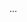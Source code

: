 <panel type="success" expandable>
<span slot="header"><include src="outcomes.md#outcome-useCases-usage-one" /></span>
  ...
</panel>
